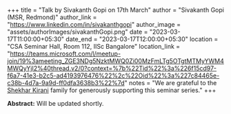 +++
title = "Talk by Sivakanth Gopi on  17th March"
author = "Sivakanth Gopi (MSR, Redmond)"
author_link = "https://www.linkedin.com/in/sivakanthgopi"
author_image = "assets/authorImages/sivakanthGopi.png"
date = "2023-03-17T11:00:00+05:30"
date_end = "2023-03-17T12:00:00+05:30"
location = "CSA Seminar Hall, Room 112, IISc Bangalore"
location_link = "https://teams.microsoft.com/l/meetup-join/19%3ameeting_ZGE3NDg5NzktMWQ0Zi00MzFmLTg5OTgtMTMyYWM4MWQyYjI2%40thread.v2/0?context=%7b%22Tid%22%3a%226f15cd97-f6a7-41e3-b2c5-ad4193976476%22%2c%22Oid%22%3a%227c84465e-c38b-4d7a-9a9d-ff0dfa3638b3%22%7d"
notes = "We are grateful to the <a href = "https://www.accel.com/people/shekhar-kirani" target= "_blank">Shekhar Kirani</a> family for generously supporting this seminar series."
+++

<b>Abstract:</b> Will be updated shortly.